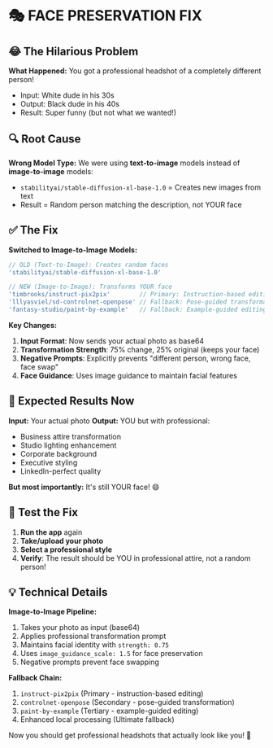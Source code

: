 # 🎭 FACE PRESERVATION FIX

## 😂 The Hilarious Problem

**What Happened:** You got a professional headshot of a completely different person! 
- Input: White dude in his 30s
- Output: Black dude in his 40s
- Result: Super funny (but not what we wanted!)

## 🔍 Root Cause

**Wrong Model Type:** We were using **text-to-image** models instead of **image-to-image** models:
- `stabilityai/stable-diffusion-xl-base-1.0` = Creates new images from text
- Result = Random person matching the description, not YOUR face

## ✅ The Fix

**Switched to Image-to-Image Models:**
```javascript
// OLD (Text-to-Image): Creates random faces
'stabilityai/stable-diffusion-xl-base-1.0'

// NEW (Image-to-Image): Transforms YOUR face  
'timbrooks/instruct-pix2pix'        // Primary: Instruction-based editing
'lllyasviel/sd-controlnet-openpose' // Fallback: Pose-guided transformation  
'fantasy-studio/paint-by-example'   // Fallback: Example-guided editing
```

**Key Changes:**
1. **Input Format**: Now sends your actual photo as base64
2. **Transformation Strength**: 75% change, 25% original (keeps your face)
3. **Negative Prompts**: Explicitly prevents "different person, wrong face, face swap"
4. **Face Guidance**: Uses image guidance to maintain facial features

## 🎯 Expected Results Now

**Input:** Your actual photo
**Output:** YOU but with professional:
- Business attire transformation
- Studio lighting enhancement  
- Corporate background
- Executive styling
- LinkedIn-perfect quality

**But most importantly:** It's still YOUR face! 😄

## 🧪 Test the Fix

1. **Run the app** again
2. **Take/upload your photo**
3. **Select a professional style**
4. **Verify**: The result should be YOU in professional attire, not a random person!

## 💡 Technical Details

**Image-to-Image Pipeline:**
1. Takes your photo as input (base64)
2. Applies professional transformation prompt
3. Maintains facial identity with `strength: 0.75`
4. Uses `image_guidance_scale: 1.5` for face preservation
5. Negative prompts prevent face swapping

**Fallback Chain:**
1. `instruct-pix2pix` (Primary - instruction-based editing)
2. `controlnet-openpose` (Secondary - pose-guided transformation)
3. `paint-by-example` (Tertiary - example-guided editing)
4. Enhanced local processing (Ultimate fallback)

Now you should get professional headshots that actually look like you! 🎉